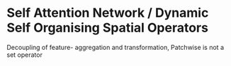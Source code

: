 # Self Attention Network / Dynamic Self Organising Spatial Operators

Decoupling of feature- aggregation and transformation, Patchwise is not a set operator
